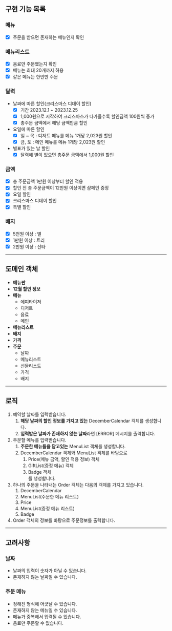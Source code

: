 ## 구현 기능 목록

### 메뉴

- [x] 주문을 받으면 존재하는 메뉴인지 확인

### 메뉴리스트

- [x] 음료만 주문했는지 확인
- [x] 메뉴는 최대 20개까지 허용
- [x] 같은 메뉴는 한번만 주문

### 달력

- 날짜에 따른 할인(크리스마스 디데이 할인)
    - [x] 기간 2023.12.1 ~ 2023.12.25
    - [x] 1,000원으로 시작하여 크리스마스가 다가올수록 할인금액 100원씩 증가
    - [x] 총주문 금액에서 해당 금액만큼 할인
- 요일에 따른 할인
    - [x] 일 ~ 목 : 디저트 메뉴를 메뉴 1개당 2,023원 할인
    - [x] 금, 토 : 메인 메뉴를 메뉴 1개당 2,023원 할인
- 별표가 있는 날 할인
    - [x] 달력에 별이 있으면 총주문 금액에서 1,000원 할인

### 금액

- [x] 총 주문금액 1만원 이상부터 할인 적용
- [x] 할인 전 총 주문금액이 12만원 이상이면 샴페인 증정
- [x] 요일 할인
- [x] 크리스마스 디데이 할인
- [x] 특별 할인

### 배지

- [x] 5천원 이상 : 별
- [x] 1만원 이상 : 트리
- [x] 2만원 이상 : 산타

---

## 도메인 객체

- **메뉴판**
- **12월 할인 정보**
- **메뉴**
    - 에피타이저
    - 디저트
    - 음료
    - 메인
- **메뉴리스트**
- **배지**
- **가격**
- **주문**
    - 날짜
    - 메뉴리스트
    - 선물리스트
    - 가격
    - 배지

---

## 로직

1. 예약할 날짜를 입력받습니다.
    1. **해당 날짜의 할인 정보를 가지고 있는** DecemberCalendar 객체를 생성합니다.
    2. **입력받은 날짜가 존재하지 않는 날짜**라면 [ERROR] 메시지를 출력합니다.
3. 주문할 메뉴를 입력받습니다.
    1. **주문한 메뉴들을 담고있는** MenuList 객체를 생성합니다.
    2. DecemberCalendar 객체와 MenuList 객체를 바탕으로
        1. Price(메뉴 금액, 할인 적용 정보) 객체
        2. GiftList(증정 메뉴) 객체
        3. Badge 객체
           <br>를 생성합니다.
3. 하나의 주문을 나타내는 Order 객체는 다음의 객체를 가지고 있습니다.
    1. DecemberCalendar
    2. MenuList(주문한 메뉴 리스트)
    3. Price
    4. MenuList(증정 메뉴 리스트)
    5. Badge
4. Order 객체의 정보를 바탕으로 주문정보를 출력합니다.

---

## 고려사항

### 날짜

- 날짜의 입력이 숫자가 아닐 수 있습니다.
- 존재하지 않는 날짜일 수 있습니다.

### 주문 메뉴

- 정해진 형식에 어긋날 수 있습니다.
- 존재하지 않는 메뉴일 수 있습니다.
- 메뉴가 중복해서 입력될 수 있습니다.
- 음료만 주문할 수 없습니다.